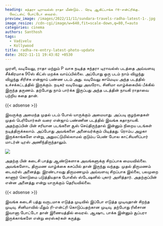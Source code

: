 ```yaml
---
heading: சுந்தரா டிராவல்ஸ் ராதா மீண்டும்.. ரெடி ஆகிட்டாங்க re-என்ட்ரிக்கு.
  லேட்டஸ்ட் போட்டோ வைரல்.
preview_image: /images/2022/11/11/sundara-travels-radha-latest-1-.jpg
image_resize: /cdn-cgi/image/w=640,fit=scale-down,q=80,f=auto
categories: cinema
authors: Santhosh
tags:
  - Vadivelu
  - Kollywood
title: radha-re-entry-latest-photo-update
date: 2022-11-11 19:43:02 +0530
---
```

முரளி, வடிவேலு, ராதா மற்றும் P வாசு நடித்த சுந்தரா டிராவல்ஸ் படத்தை அவ்வளவு சீக்கிரமாக 90ஸ் கிட்ஸ் மறக்க வாய்ப்பில்லை. அப்போது ஒரு படம் நாம் விழுந்து விழுந்து சிரிச்சு என்ஜாய் பண்ண படம் அது. வடிவேலு காமெடிய அந்த படத்தில் உச்சக்கட்டத்தில் இருக்கும். நடிகர் வடிவேலு அவரோட சினிமா வாழ்க்கையில் பீக்கில் இருந்த தருணம். தற்போது நாம் பார்க்க இருப்பது அந்த படத்தின் நாயகி ராதாவை பற்றிய கதை தான். 

{{< adsense >}}

இவருக்கு அமைந்த முதல் படம் போல் யாருக்கும் அமையாது. அப்படி குழந்தைகள் முதல் பெரியோர்கள் வரை என்ஜாய் பண்ணின படத்தில் இவங்க கதாநாயகி. அதற்குப்பின் பின் சரியான படங்களை சூஸ் செய்திருந்தால் இன்னும் நிறைய படங்கள் நடித்திருக்கலாம். அப்போது அவங்களை அனைவர்க்கும் பிடித்தது. ரொம்ப அழகா இருக்காங்களே என்று, அதுமட்டுமில்லாமல் குடும்ப பெண் போல காட்சியளிப்பார் மாடர்ன் டிரஸ் அணிந்திருந்தாலும்.

![](/images/2022/11/11/sundara-travels-radha-latest-2-.jpg)

அதற்கு பின் கடைசி பாத்து ஆண்டுகளாக அவங்களுக்கு சிறப்பாக மையவில்லை. அவங்களோட திருமண வாழ்க்கை கசப்பில் தான் இருந்து வந்தது. முதல் திருமணம் டைவர்ஸ் அனைத்து. இரண்டாவது திருமணமும் அவ்வளவு  சிறப்பாக இல்லை, பலமுறை காணார் கொடுமை படுத்தியதாக போலீஸ் ஸ்டேஷனில் புகார் அளித்தார். அதற்குப்பின் என்ன அனைத்து என்று யாருக்கும் தெரியவில்லை.

{{< adsense >}}

இவங்க கடைசி பத்து வருடமாக எடுத்த முடிவில் இப்போ எடுத்த முடிவுதான் சிறந்த முடிவு. சினிமாவில் மீதும் ரி-என்ட்ரி கொடுப்பதற்கான முடிவு. தற்போது ரிலீசான இவானா போட்டோ தான் இணையத்தில் வைரல். ஆஷாட பாக்க இன்னும் சூப்பரா இருக்காங்களே என்று ரைஸ்கர்கள் கருத்து.